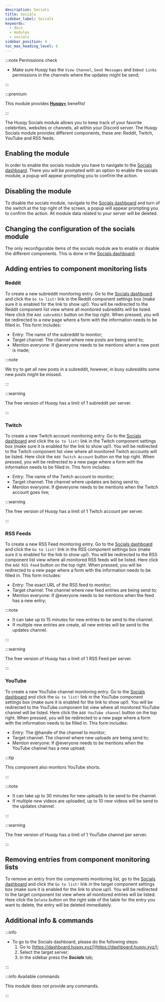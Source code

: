 ```yaml
---
description: Socials
title: Socials
sidebar_label: Socials
keywords:
  - docs
  - modules
  - socials
sidebar_position: 4
toc_max_heading_level: 6
---
```


:::note Permissions check

- Make sure Husqy has the `View Channel`, `Send Messages` and `Embed Links` permissions in the channels where the updates might be send;

:::

:::premium

This module provides [**Husqy+**](https://husqy.xyz/premium) benefits!

:::

The Husqy Socials module allows you to keep track of your favorite celebrities, websites or channels, all within your Discord server. The Husqy Socials module provides different components, these are: Reddit, Twitch, YouTube and RSS feeds.

## Enabling the module

In order to enable the socials module you have to navigate to the [Socials dashboard](#additional-info--commands). There you will be prompted with an option to enable the socials module, a popup will appear prompting you to confirm the action.

## Disabling the module

To disable the socials module, navigate to the [Socials dashboard](#additional-info--commands) and turn of the switch at the top right of the screen, a popup will appear prompting you to confirm the action. All module data related to your server will be deleted.

## Changing the configuration of the socials module

The only reconfigurable items of the socials module are to enable or disable the different components. This is done in the [Socials dashboard](#additional-info--commands).

## Adding entries to component monitoring lists

### Reddit

To create a new subreddit monitoring entry. Go to the [Socials dashboard](#additional-info--commands) and click the `Go to list!` link in the Reddit component settings box (make sure it is enabled for the link to show up!). You will be redirected to the Reddit component list view where all monitored subreddits will be listed. Here click the `Add subreddit` button on the top right. When pressed, you will be redirected to a new page where a form with the information needs to be filled in. This form includes:

- Entry: The name of the subreddit to monitor;
- Target channel: The channel where new posts are being send to;
- Mention everyone: If @everyone needs to be mentions when a new post is made;

:::note

We try to get all new posts in a subreddit, however, in busy subreddits some new posts might be missed.

:::

:::warning

The free version of Husqy has a limit of 1 subreddit per server.

:::

### Twitch

To create a new Twitch account monitoring entry. Go to the [Socials dashboard](#additional-info--commands) and click the `Go to list!` link in the Twitch component settings box (make sure it is enabled for the link to show up!). You will be redirected to the Twitch component list view where all monitored Twitch accounts will be listed. Here click the `Add Twitch Account` button on the top right. When pressed, you will be redirected to a new page where a form with the information needs to be filled in. This form includes:

- Entry: The name of the Twitch account to monitor;
- Target channel: The channel where updates are being send to;
- Mention everyone: If @everyone needs to be mentions when the Twitch account goes live;

:::warning

The free version of Husqy has a limit of 1 Twitch account per server.

:::

### RSS Feeds

To create a new RSS Feed monitoring entry. Go to the [Socials dashboard](#additional-info--commands) and click the `Go to list!` link in the RSS component settings box (make sure it is enabled for the link to show up!). You will be redirected to the RSS component list view where all monitored RSS feeds will be listed. Here click the `Add RSS Feed` button on the top right. When pressed, you will be redirected to a new page where a form with the information needs to be filled in. This form includes:

- Entry: The exact URL of the RSS feed to monitor;
- Target channel: The channel where new feed entries are being send to;
- Mention everyone: If @everyone needs to be mentions when the feed has a new entry;

:::note

- It can take up to 15 minutes for new entries to be send to the channel.
- If multiple new entries are create, all new entries will be send to the updates channel.

:::

:::warning

The free version of Husqy has a limit of 1 RSS Feed per server.

:::

### YouTube

To create a new YouTube channel monitoring entry. Go to the [Socials dashboard](#additional-info--commands) and click the `Go to list!` link in the YouTube component settings box (make sure it is enabled for the link to show up!). You will be redirected to the YouTube component list view where all monitored YouTube channel will be listed. Here click the `Add YouTube channel` button on the top right. When pressed, you will be redirected to a new page where a form with the information needs to be filled in. This form includes:

- Entry: The @handle of the channel to monitor;
- Target channel: The channel where new uploads are being send to;
- Mention everyone: If @everyone needs to be mentions when the YouTube channel has a new upload;

:::tip

This component also monitors YouTube shorts.

:::

:::note

- It can take up to 30 minutes for new uploads to be send to the channel.
- If multiple new videos are uploaded, up to 10 new videos will be send to the updates channel. 

:::

:::warning

The free version of Husqy has a limit of 1 YouTube channel per server.

:::

## Removing entries from component monitoring lists

To remove an entry from the components monitoring list, go to the [Socials dashboard](#additional-info--commands) and click the `Go to list!` link in the target component settings box (make sure it is enabled for the link to show up!). You will be redirected to the target component list view where all monitored entries will be listed. Here click the `Delete` button on the right side of the table for the entry you want to delete, the entry will be deleted immediately.

## Additional info & commands

:::info

- To go to the Socials dashboard, please do the following steps:
  1. Go to [https://dashboard.husqy.xyz/](https://dashboard.husqy.xyz/);
  2. Select the target server;
  3. In the sidebar press the **_Socials_** tab;

:::

:::info Available commands

This module does not provide any commands.

:::
